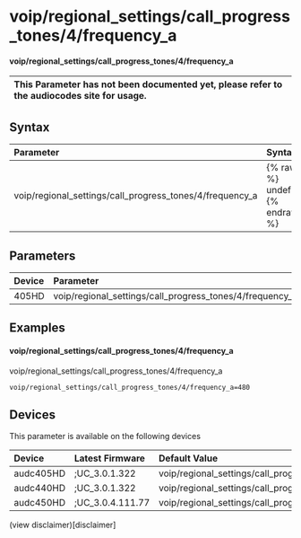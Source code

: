 ﻿---
description: voip/regional_settings/call_progress_tones/4/frequency_a
search: false
---

# voip/regional_settings/call_progress_tones/4/frequency_a

#### voip/regional_settings/call_progress_tones/4/frequency_a


| This Parameter has not been documented yet, please refer to the audiocodes site for usage.  |
| :--- |

## Syntax
| Parameter | Syntax |
| :--- | :--- |
|voip/regional_settings/call_progress_tones/4/frequency_a | {% raw %} undefined {% endraw %} |

## Parameters
|Device|Parameter|value|Description|
|:---|:---|:---|:---|
| 405HD | voip/regional_settings/call_progress_tones/4/frequency_a |  |  |

## Examples
#### voip/regional_settings/call_progress_tones/4/frequency_a

voip/regional_settings/call_progress_tones/4/frequency_a

```
voip/regional_settings/call_progress_tones/4/frequency_a=480
```

## Devices
This parameter is available on the following devices

| Device | Latest Firmware | Default Value |
|:---|:---|:---|
| audc405HD | ;UC_3.0.1.322 | voip/regional_settings/call_progress_tones/4/frequency_a=480 
| audc440HD | ;UC_3.0.1.322 | voip/regional_settings/call_progress_tones/4/frequency_a=480 
| audc450HD | ;UC_3.0.4.111.77 | voip/regional_settings/call_progress_tones/4/frequency_a=480 

(view disclaimer)[disclaimer]
